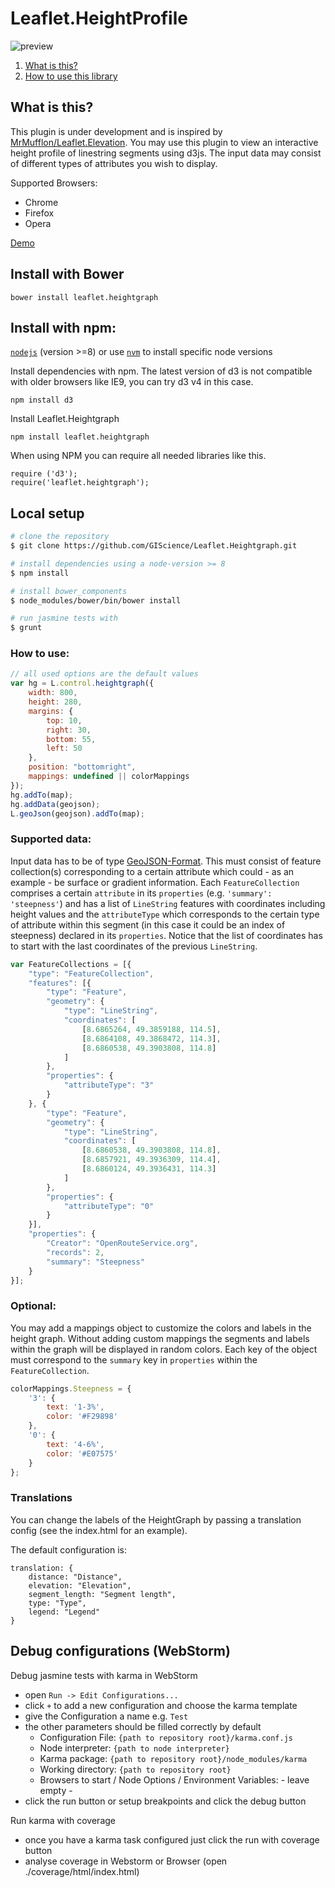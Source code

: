 # Leaflet.HeightProfile

![preview](https://cloud.githubusercontent.com/assets/10322094/22474104/472bcc88-e7db-11e6-8c9e-7e1d53cd0b57.png)

1. [What is this?](https://github.com/GIScience/Leaflet.Heightgraph#what-is-this)
2. [How to use this library](https://github.com/GIScience/Leaflet.Heightgraph#how-to-use)

## What is this?

This plugin is under development and is inspired by [MrMufflon/Leaflet.Elevation](https://github.com/MrMufflon/Leaflet.Elevation).
You may use this plugin to view an interactive height profile of linestring segments using d3js.
The input data may consist of different types of attributes you wish to display.

Supported Browsers:
- Chrome
- Firefox
- Opera

[Demo](https://giscience.github.io/Leaflet.Heightgraph)

## Install with Bower

`` bower install leaflet.heightgraph ``


## Install with npm:

[`nodejs`](https://nodejs.org/en/download/) (version >=8)
or use [`nvm`](https://github.com/nvm-sh/nvm/blob/master/README.md) to install specific node versions

Install dependencies with npm. The latest version of d3 is not compatible with older browsers like IE9, you can try d3 v4 in this case.
```
npm install d3
```

Install Leaflet.Heightgraph
```
npm install leaflet.heightgraph
```

When using NPM you can require all needed libraries like this.
```
require ('d3');
require('leaflet.heightgraph');
```

## Local setup

```bash
# clone the repository
$ git clone https://github.com/GIScience/Leaflet.Heightgraph.git

# install dependencies using a node-version >= 8
$ npm install

# install bower_components
$ node_modules/bower/bin/bower install

# run jasmine tests with
$ grunt
```

### How to use:

```javascript
// all used options are the default values
var hg = L.control.heightgraph({
    width: 800,
    height: 280,
    margins: {
        top: 10,
        right: 30,
        bottom: 55,
        left: 50
    },
    position: "bottomright",
    mappings: undefined || colorMappings
});
hg.addTo(map);
hg.addData(geojson);
L.geoJson(geojson).addTo(map);
```

### Supported data:
Input data has to be of type [GeoJSON-Format](http://geojson.org/).
This must consist of feature collection(s) corresponding to a certain attribute which could - as an example - be surface or gradient information.
Each `FeatureCollection` comprises a certain `attribute` in its `properties` (e.g. `'summary': 'steepness'`) and has a list of
`LineString` features with coordinates including height values and the `attributeType` which corresponds to the certain type of
attribute within this segment (in this case it could be an index of steepness) declared in its `properties`.
Notice that the list of coordinates has to start with the last coordinates of the previous `LineString`.

```javascript
var FeatureCollections = [{
    "type": "FeatureCollection",
    "features": [{
        "type": "Feature",
        "geometry": {
            "type": "LineString",
            "coordinates": [
                [8.6865264, 49.3859188, 114.5],
                [8.6864108, 49.3868472, 114.3],
                [8.6860538, 49.3903808, 114.8]
            ]
        },
        "properties": {
            "attributeType": "3"
        }
    }, {
        "type": "Feature",
        "geometry": {
            "type": "LineString",
            "coordinates": [
                [8.6860538, 49.3903808, 114.8],
                [8.6857921, 49.3936309, 114.4],
                [8.6860124, 49.3936431, 114.3]
            ]
        },
        "properties": {
            "attributeType": "0"
        }
    }],
    "properties": {
        "Creator": "OpenRouteService.org",
        "records": 2,
        "summary": "Steepness"
    }
}];
```

### Optional:
You may add a mappings object to customize the colors and labels in the height graph.
Without adding custom mappings the segments and labels within the graph will be displayed in random colors.
Each key of the object must correspond to the `summary` key in `properties` within the `FeatureCollection`.

```javascript
colorMappings.Steepness = {
    '3': {
        text: '1-3%',
        color: '#F29898'
    },
    '0': {
        text: '4-6%',
        color: '#E07575'
    }
};
```

### Translations

You can change the labels of the HeightGraph by passing a translation config (see the index.html for an example).

The default configuration is:
```
translation: {
    distance: "Distance",
    elevation: "Elevation",
    segment_length: "Segment length",
    type: "Type",
    legend: "Legend"
}
```

## Debug configurations (WebStorm)

Debug jasmine tests with karma in WebStorm

- open `Run -> Edit Configurations...`
- click `+` to add a new configuration and choose the karma template
- give the Configuration a name e.g. `Test`
- the other parameters should be filled correctly by default
    - Configuration File: `{path to repository root}/karma.conf.js`
    - Node interpreter: `{path to node interpreter}`
    - Karma package: `{path to repository root}/node_modules/karma`
    - Working directory: `{path to repository root}`
    - Browsers to start / Node Options / Environment Variables: - leave empty -
- click the run button or setup breakpoints and click the debug button

Run karma with coverage

- once you have a karma task configured just click the run with coverage button 
- analyse coverage in Webstorm or Browser (open ./coverage/html/index.html)

